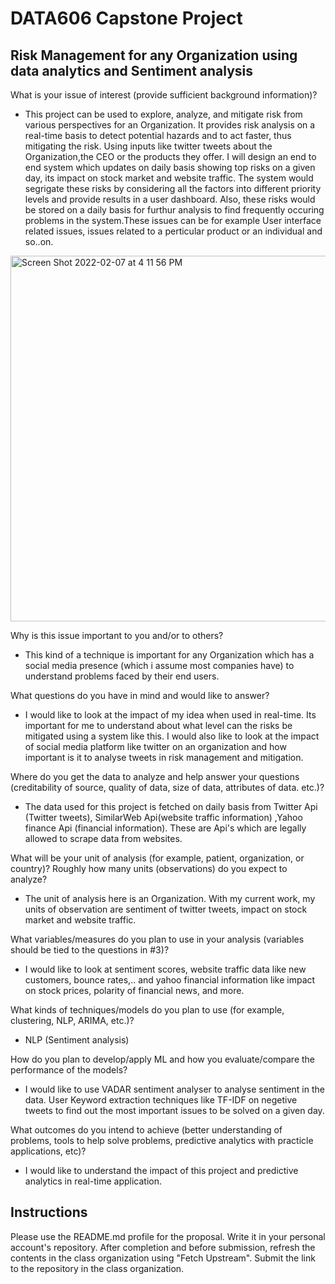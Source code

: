 # DATA606 Capstone Project

##                           Risk Management for any Organization using data analytics and Sentiment analysis 

What is your issue of interest (provide sufficient background information)?


* This project can be used to explore, analyze, and mitigate risk from various perspectives for an Organization. It provides risk analysis on a real-time basis to detect potential hazards and to act faster, thus mitigating the risk. Using inputs like twitter tweets about the Organization,the CEO or the products they offer. I will design an end to end system which updates on daily basis showing top risks on a given day, its impact on stock market and website traffic. The system would segrigate these risks by considering all the factors into different priority levels and provide results in a user dashboard. Also, these risks would be stored on a daily basis for furthur analysis to find frequently occuring problems in the system.These issues can be for example User interface related issues, issues related to a perticular product or an individual and so..on. 



<img width="585" alt="Screen Shot 2022-02-07 at 4 11 56 PM" src="https://user-images.githubusercontent.com/98825247/152872680-3414a92c-6f7c-4115-a60d-b732e8489e24.png">




Why is this issue important to you and/or to others?

* This kind of a technique is important for any Organization which has a social media presence (which i assume most companies have) to understand problems faced by their end users. 

What questions do you have in mind and would like to answer?

* I would like to look at the impact of my idea when used in real-time. Its important for me to understand about what level can the risks be mitigated using a system like this. I would also like to look at the impact of social media platform like twitter on an organization and how important is it to analyse tweets in risk management and mitigation.


Where do you get the data to analyze and help answer your questions (creditability of source, quality of data, size of data, attributes of data. etc.)?

* The data used for this project is fetched on daily basis from Twitter Api (Twitter tweets), SimilarWeb Api(website traffic information) ,Yahoo finance Api (financial information). These are Api's which are legally allowed to scrape data from websites. 


What will be your unit of analysis (for example, patient, organization, or country)? Roughly how many units (observations) do you expect to analyze?

* The unit of analysis here is an Organization. With my current work, my units of observation are sentiment of twitter tweets, impact on stock market and website traffic.


What variables/measures do you plan to use in your analysis (variables should be tied to the questions in #3)?

* I would like to look at sentiment scores, website traffic data like new customers, bounce rates,.. and yahoo financial information like impact on stock prices, polarity of financial news, and more. 

What kinds of techniques/models do you plan to use (for example, clustering, NLP, ARIMA, etc.)?

* NLP (Sentiment analysis)

How do you plan to develop/apply ML and how you evaluate/compare the performance of the models?

* I would like to use VADAR sentiment analyser to analyse sentiment in the data. User Keyword extraction techniques like TF-IDF on negetive tweets to find out the most important issues to be solved on a given day. 

What outcomes do you intend to achieve (better understanding of problems, tools to help solve problems, predictive analytics with practicle applications, etc)?

* I would like to understand the impact of this project and predictive analytics in real-time application.


## Instructions

Please use the README.md profile for the proposal. Write it in your personal account's repository. After completion and before submission, refresh the contents in the class organization using "Fetch Upstream". Submit the link to the repository in the class organization.





